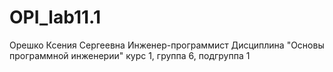 # OPI_lab11.1
Орешко
Ксения
Сергеевна
Инженер-программист
Дисциплина "Основы программной инженерии"
курс 1, группа 6, подгруппа 1
